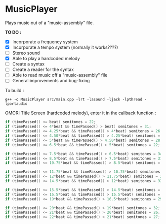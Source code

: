 # MusicPlayer

Plays music out of a "music-assembly" file.

__TO DO :__
- [x] Incorporate a frequency system
- [x] Incorporate a tempo system (normally it works????)
- [ ] Stereo sound
- [x] Able to play a hardcoded melody
- [ ] Create a syntax
- [ ] Create a reader for the syntax
- [ ] Able to read music off a "music-assembly" file
- [ ] General improvements and bug-fixing

To build :
```
g++ -o MusicPlayer src/main.cpp -lrt -lasound -ljack -lpthread -lportaudio
```

OMORI Title Screen (hardcoded melody), enter it in the callback function :

```cpp
if (timePassed() <= beat) semitones = 22;
if (timePassed() <= 4*beat && timePassed() > beat) semitones = 31;
if (timePassed() <= 4.25*beat && timePassed() > 4*beat) semitones = 26;
if (timePassed() <= 4.50*beat && timePassed() > 4.25*beat) semitones = 27;
if (timePassed() <= 5*beat && timePassed() > 4.50*beat) semitones = 28;
if (timePassed() <= 6.5*beat && timePassed() > 5*beat) semitones = 22;

if (timePassed() <= 7.5*beat && timePassed() > 6.5*beat) semitones = 34;
if (timePassed() <= 8.5*beat && timePassed() > 7.5*beat) semitones = 31;
if (timePassed() <= 10.75*beat && timePassed() > 8.5*beat) semitones = 32;

if (timePassed() <= 11.75*beat && timePassed() > 10.75*beat) semitones = 34;
if (timePassed() <= 12*beat && timePassed() > 11.75*beat) semitones = 31;
if (timePassed() <= 14.5*beat && timePassed() > 12*beat) semitones = 32;

if (timePassed() <= 15.5*beat && timePassed() > 14.5*beat) semitones = 34;
if (timePassed() <= 16.5*beat && timePassed() > 15.5*beat) semitones = 28;
if (timePassed() <= 19*beat && timePassed() > 16.5*beat) semitones = 29;

if (timePassed() <= 20*beat && timePassed() > 19*beat) semitones = 32;
if (timePassed() <= 21*beat && timePassed() > 20*beat) semitones = 26;
if (timePassed() <= 22*beat && timePassed() > 21*beat) semitones = 27;
```

